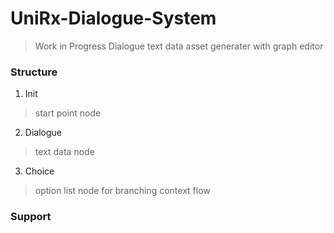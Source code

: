 # UniRx-Dialogue-System
> Work in Progress
> Dialogue text data asset generater with graph editor

### Structure
1. Init  
> start point node
2. Dialogue
> text data node
3. Choice
> option list node for branching context flow


### Support
